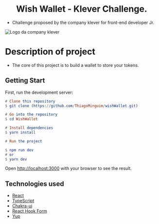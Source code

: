 <h1 align="center"> Wish Wallet - Klever Challenge. </h1>

- Challenge proposed by the company klever for front-end developer Jr.

![Logo da company klever](https://support.probit.com/hc/article_attachments/900008248666/klever_2.png)

# Description of project

- The core of this project is to build a wallet to store your tokens.

## Getting Start

First, run the development server:

```elm
# Clone this repository
$ git clone (https://github.com/ThiagoMinguim/wishWallet.git)

# Go into the repository
$ cd WishWallet

# Install dependencies
$ yarn install

# Run the project

$ npm run dev
# or
$ yarn dev


```

Open [http://localhost:3000](http://localhost:3000) with your browser to see the result.

## Technologies used

- [React](https://reactjs.org/)
- [TypeScript](https://typescriptlang.org/)
- [Chakra-ui](https://chakra-ui.com/)
- [React Hook Form](https://react-hook-form.com/)
- [Yup](https://github.com/jquense/yup)
